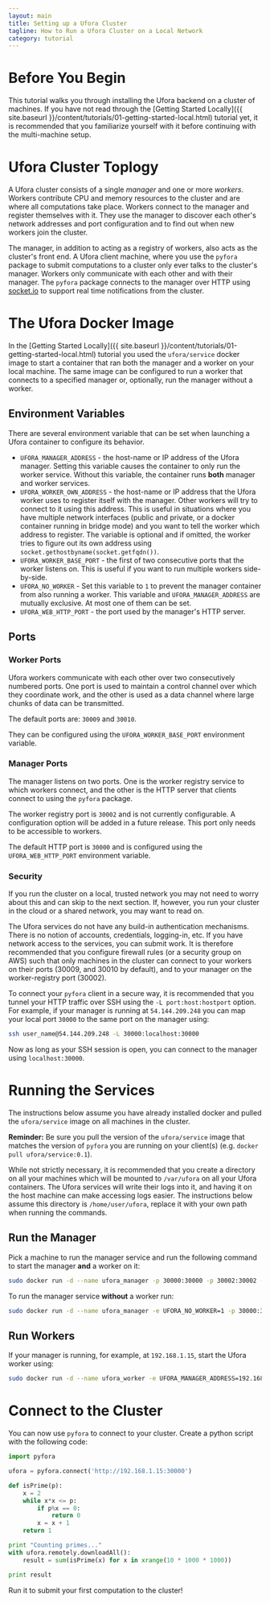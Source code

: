 ```yaml
---
layout: main
title: Setting up a Ufora Cluster
tagline: How to Run a Ufora Cluster on a Local Network
category: tutorial
---
```



# Before You Begin

This tutorial walks you through installing the Ufora backend on a cluster of machines.
If you have not read through the
[Getting Started Locally]({{ site.baseurl }}/content/tutorials/01-getting-started-local.html)
tutorial yet, it is recommended that you familiarize yourself with it before continuing with the
multi-machine setup.


# Ufora Cluster Toplogy

A Ufora cluster consists of a single *manager* and one or more *workers*. Workers contribute 
CPU and memory resources to the cluster and are where all computations take place.
Workers connect to the manager and register themselves with it. They use the manager to discover
each other's network addresses and port configuration and to find out when new workers join the cluster.

The manager, in addition to acting as a registry of workers, also acts as the cluster's front end.
A Ufora client machine, where you use the `pyfora` package to submit computations to a cluster
only ever talks to the cluster's manager. Workers only communicate with each other and with their manager.
The `pyfora` package connects to the manager over HTTP using [socket.io](http://socket.io/) to support real time
notifications from the cluster.


# The Ufora Docker Image

In the [Getting Started Locally]({{ site.baseurl }}/content/tutorials/01-getting-started-local.html)
tutorial you used the `ufora/service` docker image to start a container that ran both the manager and a worker on your
local machine. The same image can be configured to run a worker that connects to a specified manager
or, optionally, run the manager without a worker.

## Environment Variables

There are several environment variable that can be set when launching a Ufora container to configure
its behavior.

- `UFORA_MANAGER_ADDRESS` - the host-name or IP address of the Ufora manager.
    Setting this variable causes the container to only run the worker service.
    Without this variable, the container runs **both** manager and worker services.
- `UFORA_WORKER_OWN_ADDRESS` - the host-name or IP address that the Ufora worker uses to register itself
    with the manager. Other workers will try to connect to it using this address.
    This is useful in situations where you have multiple network interfaces
    (public and private, or a docker container running in bridge mode) and you want to tell the
    worker which address to register. The variable is optional and if omitted, the worker tries to
    figure out its own address using `socket.gethostbyname(socket.getfqdn())`.
- `UFORA_WORKER_BASE_PORT` - the first of two consecutive ports that the worker listens on. This is
    useful if you want to run multiple workers side-by-side.
- `UFORA_NO_WORKER` - Set this variable to `1` to prevent the manager container from also running a worker.
    This variable and `UFORA_MANAGER_ADDRESS` are mutually exclusive. At most one of them can be set.
- `UFORA_WEB_HTTP_PORT` - the port used by the manager's HTTP server.


## Ports

### Worker Ports
Ufora workers communicate with each other over two consecutively numbered ports. One port is used
to maintain a control channel over which they coordinate work, and the other is used as a data channel
where large chunks of data can be transmitted.

The default ports are: `30009` and `30010`.

They can be configured using the `UFORA_WORKER_BASE_PORT` environment variable.


### Manager Ports
The manager listens on two ports. One is the worker registry service to which workers connect, and
the other is the HTTP server that clients connect to using the `pyfora` package.

The worker registry port is `30002` and is not currently configurable. A configuration option will
be added in a future release. This port only needs to be accessible to workers.

The default HTTP port is `30000` and is configured using the `UFORA_WEB_HTTP_PORT` environment variable.

### Security
If you run the cluster on a local, trusted network you may not need to worry about this and can skip
to the next section. If, however, you run your cluster in the cloud or a shared network, you may want 
to read on.

The Ufora services do not have any build-in authentication mechanisms. There is no notion of accounts,
credentials, logging-in, etc. If you have network access to the services, you can submit work.
It is therefore recommended that you configure firewall rules (or a security group on AWS) such that
only machines in the cluster can connect to your workers on their ports (30009, and 30010 by default),
and to your manager on the worker-registry port (30002).

To connect your `pyfora` client in a secure way, it is recommended that you tunnel your HTTP traffic
over SSH using the `-L port:host:hostport` option. For example, if your manager is running at
`54.144.209.248` you can map your local port `30000` to the same port on the manager using:

```bash
ssh user_name@54.144.209.248 -L 30000:localhost:30000
```

Now as long as your SSH session is open, you can connect to the manager using `localhost:30000`.



# Running the Services

The instructions below assume you have already installed docker and pulled the `ufora/service` image
on all machines in the cluster.

**Reminder:** Be sure you pull the version of the `ufora/service` image that matches the version of
    `pyfora` you are running on your client(s) (e.g. `docker pull ufora/service:0.1`).

While not strictly necessary, it is recommended that you create a directory on all your machines
which will be mounted to `/var/ufora` on all your Ufora containers. The Ufora services will write
their logs into it, and having it on the host machine can make accessing logs easier. The instructions
below assume this directory is `/home/user/ufora`, replace it with your own path when running the
commands.

## Run the Manager

Pick a machine to run the manager service and run the following command to start the manager **and**
a worker on it:

```bash
sudo docker run -d --name ufora_manager -p 30000:30000 -p 30002:30002 -v /home/user/ufora:/var/ufora ufora/service:0.1
```

To run the manager service **without** a worker run:

```bash
sudo docker run -d --name ufora_manager -e UFORA_NO_WORKER=1 -p 30000:30000 -p 30002:30002 -v /home/user/ufora:/var/ufora ufora/service:0.1
```


## Run Workers

If your manager is running, for example, at `192.168.1.15`, start the Ufora worker using:

```bash
sudo docker run -d --name ufora_worker -e UFORA_MANAGER_ADDRESS=192.168.1.15 -p 30009:30009 -p 30010:30010 -v /home/user/ufora:/var/ufora ufora/service:0.1
```


# Connect to the Cluster

You can now use `pyfora` to connect to your cluster. Create a python script with the following code:

```python
import pyfora

ufora = pyfora.connect('http://192.168.1.15:30000')

def isPrime(p):
    x = 2
    while x*x <= p:
        if p%x == 0:
            return 0
        x = x + 1
    return 1

print "Counting primes..."
with ufora.remotely.downloadAll():
    result = sum(isPrime(x) for x in xrange(10 * 1000 * 1000))

print result
```

Run it to submit your first computation to the cluster!
